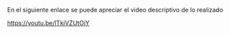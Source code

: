En el siguiente enlace se puede apreciar el video descriptivo de lo realizado

https://youtu.be/lTkiVZUtOjY
